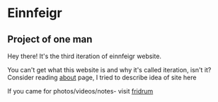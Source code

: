 # Einnfeigr
## Project of one man
Hey there! It's the third iteration of einnfeigr website.  

You can't get what this website is and why it's called iteration, isn't it? 
Consider reading [about](/about) page, I tried to describe idea of site here  
  
If you came for photos/videos/notes- visit [fridrum](/fridrum)
